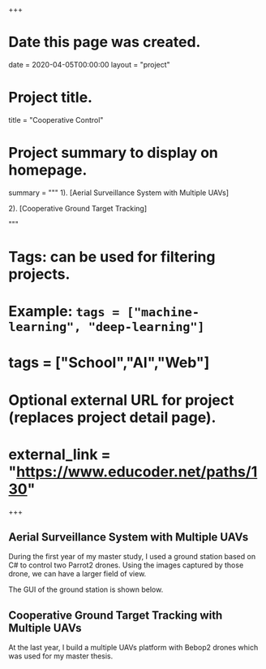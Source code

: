 +++
# Date this page was created.
date = 2020-04-05T00:00:00
layout = "project"

# Project title.
title = "Cooperative Control"

# Project summary to display on homepage.
summary = """
 1). [Aerial Surveillance System with Multiple UAVs]
 
 2). [Cooperative Ground Target Tracking]
 
 """

# Tags: can be used for filtering projects.
# Example: `tags = ["machine-learning", "deep-learning"]`
# tags = ["School","AI","Web"]

# Optional external URL for project (replaces project detail page).
# external_link = "https://www.educoder.net/paths/130"
+++
<br>

## Aerial Surveillance System with Multiple UAVs

During the first year of my master study, I used a ground station based on C# to control two Parrot2 drones. Using the images captured by those drone, we can have a larger field of view.

The GUI of the ground station is shown below.

## Cooperative Ground Target Tracking with Multiple UAVs

At the last year, I build a multiple UAVs platform with Bebop2 drones which was used for my master thesis.
